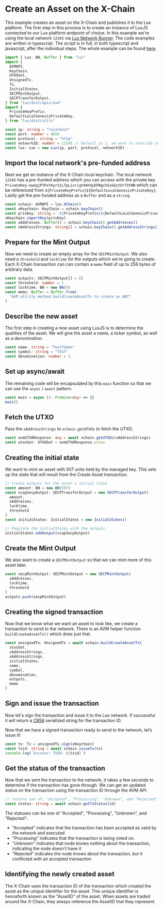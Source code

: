 # Create an Asset on the X-Chain

This example creates an asset on the X-Chain and publishes it to the Lux platform. The first step in this process is to create an instance of LuxJS connected to our Lux platform endpoint of choice. In this example we're using the local network `12345` via [Lux Network Runner](../../subnets/netrunner.md). The code examples are written in typescript. The script is in full, in both typescript and javascript, after the individual steps. The whole example can be found [here](https://github.com/luxdefi/luxjs/blob/master/examples/avm/buildCreateAssetTx.ts).

```ts
import { Lux, BN, Buffer } from "lux"
import {
  AVMAPI,
  KeyChain,
  UTXOSet,
  UnsignedTx,
  Tx,
  InitialStates,
  SECPMintOutput,
  SECPTransferOutput,
} from "lux/dist/apis/avm"
import {
  PrivateKeyPrefix,
  DefaultLocalGenesisPrivateKey,
} from "lux/dist/utils"

const ip: string = "localhost"
const port: number = 9650
const protocol: string = "http"
const networkID: number = 12345 // Default is 1, we want to override that for our local network
const lux: Lux = new Lux(ip, port, protocol, networkID)
```

## Import the local network's pre-funded address

Next we get an instance of the X-Chain local keychain. The local network `12345` has a pre-funded address which you can access with the private key `PrivateKey-ewoqjP7PxY4yr3iLTpLisriqt94hdyDFNgchSxGGztUrTXtNN` which can be referenced from `${PrivateKeyPrefix}${DefaultLocalGenesisPrivateKey}`. Lastly get the pre-funded address as a `Buffer` and as a `string`.

```ts
const xchain: AVMAPI = lux.XChain()
const xKeychain: KeyChain = xchain.keyChain()
const privKey: string = `${PrivateKeyPrefix}${DefaultLocalGenesisPrivateKey}`
xKeychain.importKey(privKey)
const xAddresses: Buffer[] = xchain.keyChain().getAddresses()
const xAddressStrings: string[] = xchain.keyChain().getAddressStrings()
```

## Prepare for the Mint Output

Now we need to create an empty array for the `SECPMintOutput`. We also need a `threshold` and `locktime` for the outputs which we're going to create. Each X-Chain transaction can can contain a `memo` field of up to 256 bytes of arbitrary data.

```ts
const outputs: SECPMintOutput[] = []
const threshold: number = 1
const locktime: BN = new BN(0)
const memo: Buffer = Buffer.from(
  "AVM utility method buildCreateAssetTx to create an ANT"
)
```

## Describe the new asset

The first step in creating a new asset using LuxJS is to determine the qualities of the asset. We will give the asset a name, a ticker symbol, as well as a denomination.

```ts
const name: string = "TestToken"
const symbol: string = "TEST"
const denomination: number = 3
```

## Set up async/await

The remaining code will be encapsulated by this `main` function so that we can use the `async` / `await` pattern.

```ts
const main = async (): Promise<any> => {}
main()
```

## Fetch the UTXO

Pass the `xAddressStrings` to `xchain.getUTXOs` to fetch the UTXO.

```ts
const avmUTXOResponse: any = await xchain.getUTXOs(xAddressStrings)
const utxoSet: UTXOSet = avmUTXOResponse.utxos
```

## Creating the initial state

We want to mint an asset with 507 units held by the managed key. This sets up the state that will result from the Create Asset transaction.

```ts
// Create outputs for the asset's initial state
const amount: BN = new BN(507)
const vcapSecpOutput: SECPTransferOutput = new SECPTransferOutput(
  amount,
  xAddresses,
  locktime,
  threshold
)
const initialStates: InitialStates = new InitialStates()

// Populate the initialStates with the outputs
initialStates.addOutput(vcapSecpOutput)
```

## Create the Mint Output

We also want to create a `SECPMintOutput` so that we can mint more of this asset later.

```ts
const secpMintOutput: SECPMintOutput = new SECPMintOutput(
  xAddresses,
  locktime,
  threshold
)
outputs.push(secpMintOutput)
```

## Creating the signed transaction

Now that we know what we want an asset to look like, we create a transaction to send to the network. There is an AVM helper function `buildCreateAssetTx()` which does just that.

```ts
const unsignedTx: UnsignedTx = await xchain.buildCreateAssetTx(
  utxoSet,
  xAddressStrings,
  xAddressStrings,
  initialStates,
  name,
  symbol,
  denomination,
  outputs,
  memo
)
```

## Sign and issue the transaction

Now let's sign the transaction and issue it to the Lux network. If successful it will return a [CB58](http://support.lux.network/en/articles/4587395-what-is-cb58) serialized string for the transaction ID.

Now that we have a signed transaction ready to send to the network, let’s issue it!

```ts
const tx: Tx = unsignedTx.sign(xKeychain)
const txid: string = await xchain.issueTx(tx)
console.log(`Success! TXID: ${txid}`)
```

## Get the status of the transaction

Now that we sent the transaction to the network, it takes a few seconds to determine if the transaction has gone through. We can get an updated status on the transaction using the transaction ID through the AVM API.

```ts
// returns one of: "Accepted", "Processing", "Unknown", and "Rejected"
const status: string = await xchain.getTxStatus(id)
```

The statuses can be one of "Accepted", "Processing", "Unknown", and "Rejected":

- "Accepted" indicates that the transaction has been accepted as valid by the network and executed
- "Processing" indicates that the transaction is being voted on.
- "Unknown" indicates that node knows nothing about the transaction, indicating the node doesn’t have it
- "Rejected" indicates the node knows about the transaction, but it conflicted with an accepted transaction

## Identifying the newly created asset

The X-Chain uses the transaction ID of the transaction which created the asset as the unique identifier for the asset. This unique identifier is henceforth known as the "AssetID" of the asset. When assets are traded around the X-Chain, they always reference the AssetID that they represent.

